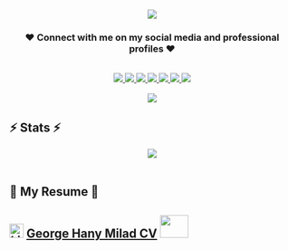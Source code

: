 <h1 align="center">
    <img src="https://readme-typing-svg.herokuapp.com/?font=Righteous&size=35&color=7B68EE&center=true&vCenter=true&width=500&height=70&duration=4000&lines=Hello,+how+are+you?👋;+I'm+George+Hany+Milad!😍;" />
</h1>

<h3 align="center">❤ Connect with me on my social media and professional profiles ❤</h3>

<br/>

<div align="center">
  <a href="mailto:georgehanymiladfam@gmail.com">
    <img src="https://img.shields.io/badge/Gmail-EA4335?style=for-the-badge&logo=gmail&logoColor=white&logoSize=auto" />
  </a>
  <a href="https://wa.me/201288053554">
    <img src="https://img.shields.io/badge/WhatsApp-25D366?style=for-the-badge&logo=whatsapp&logoColor=white" />
  </a>
  <a href="https://www.linkedin.com/in/georgehanymilad/" target="_blank">
    <img src="https://img.shields.io/badge/LinkedIn-0A66C2?style=for-the-badge&logo=linkedin&logoColor=white&logoSize=auto" />
  </a>
  <a href="https://mavenanalytics.io/profile/58119370-d091-70d8-dff6-b2c56872c2ed">
    <img src="https://img.shields.io/badge/Portfolio-FF8C00?style=for-the-badge&logoColor=white" />
  </a>
  <a href="https://www.kaggle.com/georgehanymilad" target="_blank">
    <img src="https://img.shields.io/badge/Kaggle-20BEFF?style=for-the-badge&logo=kaggle&logoColor=white&logoSize=auto" />
  </a>
  <a href="https://x.com/GeorgeHanyMelad" target="_blank">
    <img src="https://img.shields.io/badge/Twitter-000000?style=for-the-badge&logo=x&logoColor=white&logoSize=auto" />
  </a>
  <a href="https://www.facebook.com/georgehanymilad/" target="_blank">
    <img src="https://img.shields.io/badge/Facebook-1877F2?style=for-the-badge&logo=facebook&logoColor=white&logoSize=auto" />
  </a>
</div>

<br/>

<div align="center">
    <img src="https://png.pngtree.com/background/20230617/original/pngtree-web-banner-3d-rendered-ui-for-seo-data-analytics-and-future-picture-image_3704909.jpg" />
</div>
<be>

## ⚡ Stats ⚡
<div align="center">
  <a href="https://github.com/GeorgeHanyMilad/github-readme-stats">
    <img src="https://github-readme-stats.vercel.app/api?username=GeorgeHanyMilad&show_icons=true&theme=tokyonight" />
  </a>
</div>
<br>

## 🔰 My Resume 🔰
## **<img src="https://icon-library.com/images/link-icon-svg/link-icon-svg-29.jpg" alt="Link" width="25" height="25"> [George Hany Milad CV](https://drive.google.com/file/d/1KbHD__Aw7ZbN9ItBt5V7YiiflyCnSih5/view?usp=drive_link) <img src="https://media.giphy.com/media/mBYkXvLxkHZFmqBHIC/giphy.gif" width=50px height=40px>**

